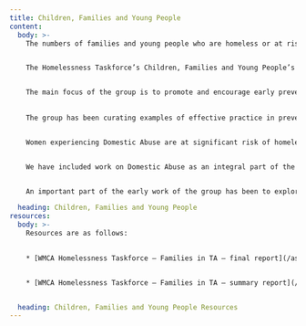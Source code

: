 ```yaml
---
title: Children, Families and Young People
content:
  body: >-
    The numbers of families and young people who are homeless or at risk of becoming homeless across the region is significant. 


    The Homelessness Taskforce’s Children, Families and Young People’s Task Group is working with a wide range of partners to lead the contribution to and promotion of Designing out Homelessness for children, families and young people in the WMCA region.


    The main focus of the group is to promote and encourage early prevention activity that leads to a reduction in the number and time households spend in temporary accommodation; and an increase in the number of households in secure and affordable accommodation. 
    
    
    The group has been curating examples of effective practice in prevention and sharing those examples across the region, commissioning research on key issues such as use of Temporary Accommodation and  promoting joint working between agencies. 


    Women experiencing Domestic Abuse are at significant risk of homelessness, with DA consistently featuring as one of the top three reasons for homeless applications to local authorities in our region.


    We have included work on Domestic Abuse as an integral part of the CFYP group and have been working with partners across housing, criminal justice and related areas to begin the work of influencing practice and promoting effective housing led responses to this critical issue.


    An important part of the early work of the group has been to explore effective ways of promoting gender responsive trauma informed approaches to supporting women affected by DA and homelessness. 

  heading: Children, Families and Young People
resources:
  body: >-
    Resources are as follows: 
    

    * [WMCA Homelessness Taskforce – Families in TA – final report](/assets/resources/wmca-homelessness-taskforce-families-in-ta-final-report.pdf)


    * [WMCA Homelessness Taskforce – Families in TA – summary report](/assets/resources/wmca-homelessness-taskforce-families-in-ta-summary-report.pdf)


  heading: Children, Families and Young People Resources
---
```

